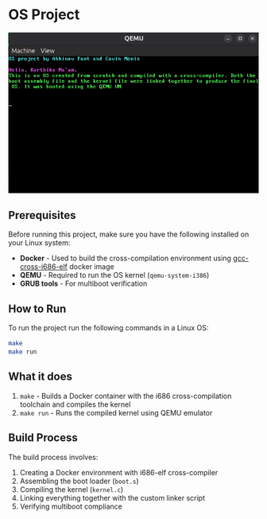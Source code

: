 # OS Project

![Terminal Screenshot](screenshots/terminal.png)

## Prerequisites

Before running this project, make sure you have the following installed on your Linux system:

- **Docker** - Used to build the cross-compilation environment using [gcc-cross-i686-elf](https://hub.docker.com/r/techiekeith/gcc-cross-i686-elf) docker image
- **QEMU** - Required to run the OS kernel (`qemu-system-i386`)
- **GRUB tools** - For multiboot verification

## How to Run

To run the project run the following commands in a Linux OS:

```bash
make
make run
```

## What it does

1. `make` - Builds a Docker container with the i686 cross-compilation toolchain and compiles the kernel
2. `make run` - Runs the compiled kernel using QEMU emulator

## Build Process

The build process involves:

1. Creating a Docker environment with i686-elf cross-compiler
2. Assembling the boot loader (`boot.s`)
3. Compiling the kernel (`kernel.c`)
4. Linking everything together with the custom linker script
5. Verifying multiboot compliance

